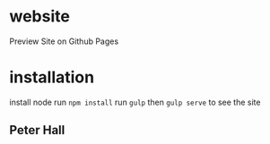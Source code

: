 # website
Preview Site on Github Pages 

# installation
install node
run `npm install`
run `gulp` then `gulp serve` to see the site


## Peter Hall
